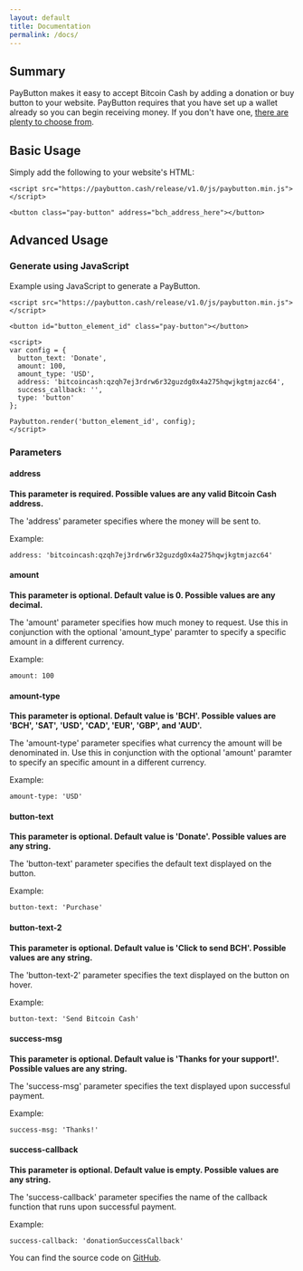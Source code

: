 ```yaml
---
layout: default
title: Documentation
permalink: /docs/
---
```


## Summary

PayButton makes it easy to accept Bitcoin Cash by adding a donation or buy button to your website. PayButton requires that you have set up a wallet already so you can begin receiving money. If you don't have one, [there are plenty to choose from](https://www.bitcoincash.org/wallets.html). 

## Basic Usage

Simply add the following to your website's HTML:

```
<script src="https://paybutton.cash/release/v1.0/js/paybutton.min.js"></script>

<button class="pay-button" address="bch_address_here"></button>
```

## Advanced Usage

### Generate using JavaScript

Example using JavaScript to generate a PayButton.

```
<script src="https://paybutton.cash/release/v1.0/js/paybutton.min.js"></script>

<button id="button_element_id" class="pay-button"></button>

<script>
var config = {
  button_text: 'Donate',
  amount: 100,
  amount_type: 'USD',
  address: 'bitcoincash:qzqh7ej3rdrw6r32guzdg0x4a275hqwjkgtmjazc64',
  success_callback: '',
  type: 'button'
};

Paybutton.render('button_element_id', config);
</script>
```

### Parameters

#### address

**This parameter is required. Possible values are any valid Bitcoin Cash address.**

The 'address' parameter specifies where the money will be sent to.

Example:

```address: 'bitcoincash:qzqh7ej3rdrw6r32guzdg0x4a275hqwjkgtmjazc64'```

#### amount

**This parameter is optional. Default value is 0. Possible values are any decimal.**

The 'amount' parameter specifies how much money to request. Use this in conjunction with the optional 'amount_type' paramter to specify a specific amount in a different currency.

Example:

```amount: 100```

#### amount-type

**This parameter is optional. Default value is 'BCH'. Possible values are 'BCH', 'SAT', 'USD', 'CAD', 'EUR', 'GBP', and 'AUD'.**

The 'amount-type' parameter specifies what currency the amount will be denominated in. Use this in conjunction with the optional 'amount' paramter to specify an specific amount in a different currency.

Example:

```amount-type: 'USD'```

#### button-text

**This parameter is optional. Default value is 'Donate'. Possible values are any string.**

The 'button-text' parameter specifies the default text displayed on the button.

Example:

```button-text: 'Purchase'```

#### button-text-2

**This parameter is optional. Default value is 'Click to send BCH'. Possible values are any string.**

The 'button-text-2' parameter specifies the text displayed on the button on hover.

Example:

```button-text: 'Send Bitcoin Cash'```

#### success-msg

**This parameter is optional. Default value is 'Thanks for your support!'. Possible values are any string.**

The 'success-msg' parameter specifies the text displayed upon successful payment.

Example:

```success-msg: 'Thanks!'```

#### success-callback

**This parameter is optional. Default value is empty. Possible values are any string.**

The 'success-callback' parameter specifies the name of the callback function that runs upon successful payment.

Example:

```success-callback: 'donationSuccessCallback'```

You can find the source code on [GitHub](http://github.com/PayButton/paybutton).
